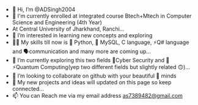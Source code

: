 - 👋 Hi, I’m @ADSingh2004
- 🏫 I'm currently enrolled at integrated course Btech+Mtech in Computer Science and Engineering (4th Year)
- At Central University of Jharkhand, Ranchi...
- 👀 I’m interested in learning new concepts and exploring
- 🤹‍♂️ My skills till now is 🐍 Python, 🐬 MySQL, C language, ⚡️Q# language and 🗣️communication and many more are coming up...
- 🌱 I’m currently exploring this two fields 🔐Cyber Security and 📱⚡️Quantum Computing(yep two different fields but slightly related 🙃)...
- 💞️ I’m looking to collaborate on github with your beautiful 🧠 minds
- 🔗 My new projects and ideas will updated on this page so keep connected...
- 📫 You can Reach me via my email address as7389482@gmail.com

<!---
ADSingh2004/ADSingh2004 is a ✨ special ✨ repository because its `README.md` (this file) appears on your GitHub profile.
You can click the Preview link to take a look at your changes.
--->
